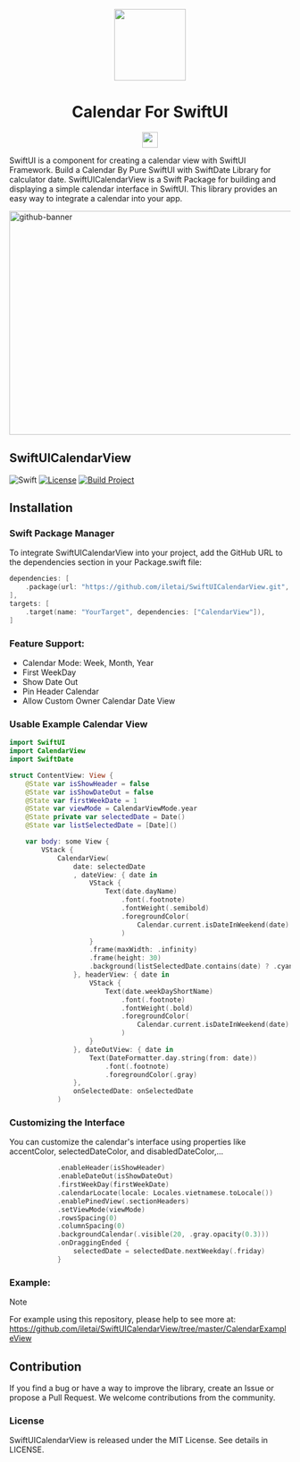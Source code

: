 <p align="center">
  <img src="https://github.com/iletai/SwiftUICalendarView/assets/26614687/cc7b3b91-73ff-4195-9377-4ece5fd299fe" height="128">
  <h1 align="center">Calendar For SwiftUI</h1>
</p>

<p align="center">
  <a aria-label="Follow Me on Instagram" href="https://www.instagram.com/tai.lqt" target="_blank">
    <img alt="" src="https://github.com/iletai/SwiftUICalendarView/assets/26614687/176e7212-8803-459a-8940-d209c7177643" height="28">
  </a>
</p>


SwiftUI is a component for creating a calendar view with SwiftUI Framework.
Build a Calendar By Pure SwiftUI with SwiftDate Library for calculator date. SwiftUICalendarView is a Swift Package for building and displaying a simple calendar interface in SwiftUI. This library provides an easy way to integrate a calendar into your app.


<img width="1012" height="400" alt="github-banner" src="https://github.com/iletai/SwiftUICalendarView/assets/26614687/96833803-42c3-41ca-9270-852a81e290c6">

## SwiftUICalendarView

![Swift](https://img.shields.io/badge/Swift-5.9-orange.svg)
[![License](https://img.shields.io/badge/License-MIT-blue.svg)](LICENSE)
[![Build Project](https://github.com/iletai/SwiftUICalendarView/actions/workflows/build_master.yml/badge.svg?branch=master)](https://github.com/iletai/SwiftUICalendarView/actions/workflows/build_master.yml)


## Installation

### Swift Package Manager

To integrate SwiftUICalendarView into your project, add the GitHub URL to the dependencies section in your Package.swift file:

```swift
dependencies: [
    .package(url: "https://github.com/iletai/SwiftUICalendarView.git", from: "1.0.4"),
],
targets: [
    .target(name: "YourTarget", dependencies: ["CalendarView"]),
]
```



### Feature Support: 
 - Calendar Mode: Week, Month, Year
 - First WeekDay
 - Show Date Out
 - Pin Header Calendar
 - Allow Custom Owner Calendar Date View


### Usable Example Calendar View

```swift
import SwiftUI
import CalendarView
import SwiftDate

struct ContentView: View {
    @State var isShowHeader = false
    @State var isShowDateOut = false
    @State var firstWeekDate = 1
    @State var viewMode = CalendarViewMode.year
    @State private var selectedDate = Date()
    @State var listSelectedDate = [Date]()

    var body: some View {
        VStack {
            CalendarView(
                date: selectedDate
                , dateView: { date in
                    VStack {
                        Text(date.dayName)
                            .font(.footnote)
                            .fontWeight(.semibold)
                            .foregroundColor(
                                Calendar.current.isDateInWeekend(date) ? .red : .black
                            )
                    }
                    .frame(maxWidth: .infinity)
                    .frame(height: 30)
                    .background(listSelectedDate.contains(date) ? .cyan : .clear)
                }, headerView: { date in
                    VStack {
                        Text(date.weekDayShortName)
                            .font(.footnote)
                            .fontWeight(.bold)
                            .foregroundColor(
                                Calendar.current.isDateInWeekend(date) ? .red : .black
                            )
                    }
                }, dateOutView: { date in
                    Text(DateFormatter.day.string(from: date))
                        .font(.footnote)
                        .foregroundColor(.gray)
                },
                onSelectedDate: onSelectedDate
            )
```

### Customizing the Interface
You can customize the calendar's interface using properties like accentColor, selectedDateColor, and disabledDateColor,...
```swift
            .enableHeader(isShowHeader)
            .enableDateOut(isShowDateOut)
            .firstWeekDay(firstWeekDate)
            .calendarLocate(locale: Locales.vietnamese.toLocale())
            .enablePinedView(.sectionHeaders)
            .setViewMode(viewMode)
            .rowsSpacing(0)
            .columnSpacing(0)
            .backgroundCalendar(.visible(20, .gray.opacity(0.3)))
            .onDraggingEnded {
                selectedDate = selectedDate.nextWeekday(.friday)
            }
```
### Example:
> [!NOTE]
> For example using this repository, please help to see more at: https://github.com/iletai/SwiftUICalendarView/tree/master/CalendarExampleView
## Contribution
If you find a bug or have a way to improve the library, create an Issue or propose a Pull Request. We welcome contributions from the community.

### License
SwiftUICalendarView is released under the MIT License. See details in LICENSE.
